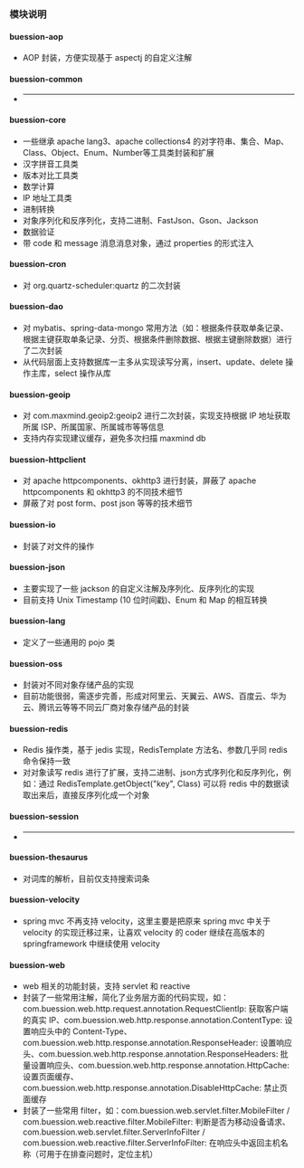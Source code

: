 ### 模块说明

#### buession-aop

* AOP 封装，方便实现基于 aspectj 的自定义注解


#### buession-common

* - - -


#### buession-core

* 一些继承 apache lang3、apache collections4 的对字符串、集合、Map、Class、Object、Enum、Number等工具类封装和扩展
* 汉字拼音工具类
* 版本对比工具类
* 数学计算
* IP 地址工具类
* 进制转换
* 对象序列化和反序列化，支持二进制、FastJson、Gson、Jackson
* 数据验证
* 带 code 和 message 消息消息对象，通过 properties 的形式注入


#### buession-cron

* 对 org.quartz-scheduler:quartz 的二次封装


#### buession-dao

* 对 mybatis、spring-data-mongo 常用方法（如：根据条件获取单条记录、根据主键获取单条记录、分页、根据条件删除数据、根据主键删除数据）进行了二次封装
* 从代码层面上支持数据库一主多从实现读写分离，insert、update、delete 操作主库，select 操作从库


#### buession-geoip

* 对 com.maxmind.geoip2:geoip2 进行二次封装，实现支持根据 IP 地址获取所属 ISP、所属国家、所属城市等等信息
* 支持内存实现建议缓存，避免多次扫描 maxmind db


#### buession-httpclient

* 对 apache httpcomponents、okhttp3 进行封装，屏蔽了 apache httpcomponents 和 okhttp3 的不同技术细节
* 屏蔽了对 post form、post json 等等的技术细节


#### buession-io

* 封装了对文件的操作


#### buession-json

* 主要实现了一些 jackson 的自定义注解及序列化、反序列化的实现
* 目前支持 Unix Timestamp (10 位时间戳)、Enum 和 Map 的相互转换


#### buession-lang

* 定义了一些通用的 pojo 类


#### buession-oss

* 封装对不同对象存储产品的实现
* 目前功能很弱，需逐步完善，形成对阿里云、天翼云、AWS、百度云、华为云、腾讯云等等不同云厂商对象存储产品的封装


#### buession-redis

* Redis 操作类，基于 jedis 实现，RedisTemplate 方法名、参数几乎同 redis 命令保持一致
* 对对象读写 redis 进行了扩展，支持二进制、json方式序列化和反序列化，例如：通过 RedisTemplate.getObject("key", Class) 可以将 redis 中的数据读取出来后，直接反序列化成一个对象


#### buession-session

* - - -


#### buession-thesaurus

* 对词库的解析，目前仅支持搜索词条


#### buession-velocity

* spring mvc 不再支持 velocity，这里主要是把原来 spring mvc 中关于 velocity 的实现迁移过来，让喜欢 velocity 的 coder 继续在高版本的 springframework 中继续使用 velocity


#### buession-web

* web 相关的功能封装，支持 servlet 和 reactive
* 封装了一些常用注解，简化了业务层方面的代码实现，如：com.buession.web.http.request.annotation.RequestClientIp: 获取客户端的真实 IP、com.buession.web.http.response.annotation.ContentType: 设置响应头中的 Content-Type、com.buession.web.http.response.annotation.ResponseHeader: 设置响应头、com.buession.web.http.response.annotation.ResponseHeaders: 批量设置响应头、com.buession.web.http.response.annotation.HttpCache: 设置页面缓存、com.buession.web.http.response.annotation.DisableHttpCache: 禁止页面缓存
* 封装了一些常用 filter，如：com.buession.web.servlet.filter.MobileFilter / com.buession.web.reactive.filter.MobileFilter: 判断是否为移动设备请求、com.buession.web.servlet.filter.ServerInfoFilter / com.buession.web.reactive.filter.ServerInfoFilter: 在响应头中返回主机名称（可用于在排查问题时，定位主机）